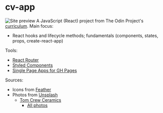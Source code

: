 # cv-app
![Site preview](./site-preview.png)
A JavaScript (React) project from The Odin Project's [curriculum](https://www.theodinproject.com/lessons/node-path-javascript-shopping-cart). Main focus:
* React hooks and lifecycle methods; fundamentals (components, states, props, create-react-app)

Tools: 
* [React Router](https://reactrouter.com/)
* [Styled Components](https://styled-components.com/)
* [Single Page Apps for GH Pages](https://github.com/rafgraph/spa-github-pages)

Sources:
* Icons from [Feather](https://feathericons.com/)
* Photos from [Unsplash](https://unsplash.com)
  * [Tom Crew Ceramics](https://unsplash.com/@tomcrewceramics)
    * [All photos](https://unsplash.com/collections/aBDhwOF-En4/shopping-cart)